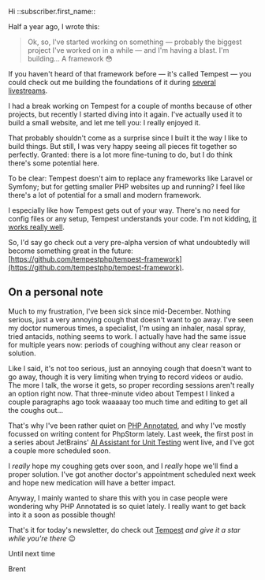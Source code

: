 Hi ::subscriber.first_name::

Half a year ago, I wrote this:

> Ok, so, I've started working on something — probably the biggest project I've worked on in a while — and I'm having a blast. I'm building… A framework 😳

If you haven't heard of that framework before — it's called Tempest — you could check out me building the foundations of it during [several livestreams](https://www.youtube.com/playlist?list=PL0bgkxUS9EaILnUL8Q4np6B3qxjQbE7PH).

I had a break working on Tempest for a couple of months because of other projects, but recently I started diving into it again. I've actually used it to build a small website, and let me tell you: I really enjoyed it.

That probably shouldn't come as a surprise since I built it the way I like to build things. But still, I was very happy seeing all pieces fit together so perfectly. Granted: there is a lot more fine-tuning to do, but I do think there's some potential here.

To be clear: Tempest doesn't aim to replace any frameworks like Laravel or Symfony; but for getting smaller PHP websites up and running? I feel like there's a lot of potential for a small and modern framework. 

I especially like how Tempest gets out of your way. There's no need for config files or any setup, Tempest understands your code. I'm not kidding, [it works really well](https://twitter.com/brendt_gd/status/1757043283656667420).

So, I'd say go check out a very pre-alpha version of what undoubtedly will become something great in the future: [https://github.com/tempestphp/tempest-framework](https://github.com/tempestphp/tempest-framework).

## On a personal note

Much to my frustration, I've been sick since mid-December. Nothing serious, just a very annoying cough that doesn't want to go away. I've seen my doctor numerous times, a specialist, I'm using an inhaler, nasal spray, tried antacids, nothing seems to work. I actually have had the same issue for multiple years now: periods of coughing without any clear reason or solution.

Like I said, it's not too serious, just an annoying cough that doesn't want to go away, though it is very limiting when trying to record videos or audio. The more I talk, the worse it gets, so proper recording sessions aren't really an option right now. That three-minute video about Tempest I linked a couple paragraphs ago took waaaaay too much time and editing to get all the coughs out…

That's why I've been rather quiet on [PHP Annotated](https://www.youtube.com/@phpannotated), and why I've mostly focussed on writing content for PhpStorm lately. Last week, the first post in a series about JetBrains' [AI Assistant for Unit Testing](https://blog.jetbrains.com/phpstorm/2024/02/ai-for-php-how-to-automate-unit-testing-using-ai-assistant/) went live, and I've got a couple more scheduled soon.

I _really_ hope my coughing gets over soon, and I _really_ hope we'll find a proper solution. I've got another doctor's appointment scheduled next week and hope new medication will have a better impact.

Anyway, I mainly wanted to share this with you in case people were wondering why PHP Annotated is so quiet lately. I really want to get back into it a soon as possible though! 

That's it for today's newsletter, do check out [Tempest](https://github.com/tempestphp/tempest-framework) _and give it a star while you're there_ 😉

Until next time

Brent